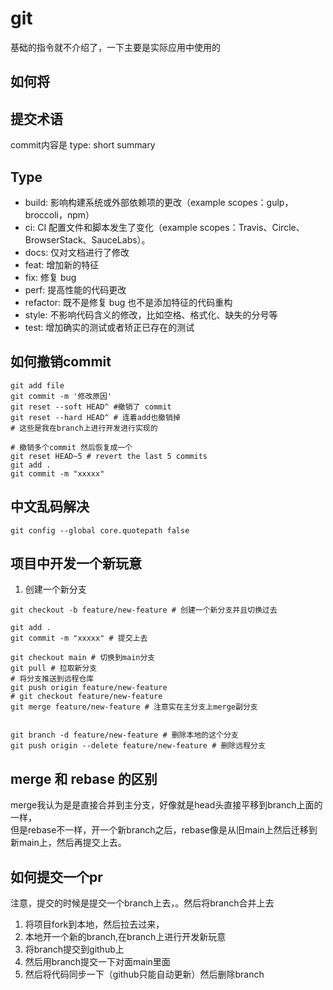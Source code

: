 # git

基础的指令就不介绍了，一下主要是实际应用中使用的

## 如何将

## 提交术语

commit内容是 type: short summary

## Type

- build: 影响构建系统或外部依赖项的更改（example scopes：gulp，broccoli，npm）
- ci: CI 配置文件和脚本发生了变化（example scopes：Travis、Circle、BrowserStack、SauceLabs）。
- docs: 仅对文档进行了修改
- feat: 增加新的特征
- fix: 修复 bug
- perf: 提高性能的代码更改
- refactor: 既不是修复 bug 也不是添加特征的代码重构
- style: 不影响代码含义的修改，比如空格、格式化、缺失的分号等
- test: 增加确实的测试或者矫正已存在的测试

## 如何撤销commit

```shell
git add file
git commit -m '修改原因'
git reset --soft HEAD^ #撤销了 commit
git reset --hard HEAD^ # 连着add也撤销掉
# 这些是我在branch上进行开发进行实现的

# 撤销多个commit 然后恢复成一个
git reset HEAD~5 # revert the last 5 commits
git add .
git commit -m "xxxxx"
```

## 中文乱码解决

```shell
git config --global core.quotepath false
```

## 项目中开发一个新玩意

1. 创建一个新分支

```shell
git checkout -b feature/new-feature # 创建一个新分支并且切换过去

git add .
git commit -m "xxxxx" # 提交上去

git checkout main # 切换到main分支
git pull # 拉取新分支
# 将分支推送到远程仓库
git push origin feature/new-feature
# git checkout feature/new-feature
git merge feature/new-feature # 注意实在主分支上merge副分支


git branch -d feature/new-feature # 删除本地的这个分支
git push origin --delete feature/new-feature # 删除远程分支
```

## merge 和 rebase 的区别

merge我认为是是直接合并到主分支，好像就是head头直接平移到branch上面的一样，  
但是rebase不一样，开一个新branch之后，rebase像是从旧main上然后迁移到新main上，然后再提交上去。

## 如何提交一个pr

注意，提交的时候是提交一个branch上去，。然后将branch合并上去

1. 将项目fork到本地，然后拉去过来，
2. 本地开一个新的branch,在branch上进行开发新玩意
3. 将branch提交到github上
4. 然后用branch提交一下对面main里面
5. 然后将代码同步一下（github只能自动更新）然后删除branch